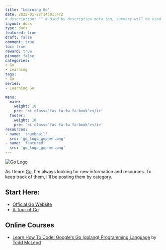 ```yaml
---
title: "Learning Go"
date: 2022-01-27T14:01:47Z
# description: "" # Used by description meta tag, summary will be used instead if not set or empty.
layout: docs
type: docs
featured: true
draft: false
comment: true
toc: true
reward: true
pinned: false
categories:
- Go
- Learning
tags:
- Go
series:
- Learning Go

menu:
  main:
    weight: 10
    pre: '<i class="fas fa-fw fa-book"></i>'
  footer:
    weight: 10
    pre: '<i class="fas fa-fw fa-book"></i>'
resources:
- name: 'thumbnail'
  src: 'go_logo_gopher.png'
- name: 'featured'
  src: 'go_logo_gopher.png'
---
```

![Go Logo](thumbnail?width=630&height=356#center)

As I learn [Go](https://go.dev/), I'm always looking for new information and resources. To keep track of them, I'll be posting them by category.

## Start Here:
- [Official Go Website](https://go.dev/)
- [A Tour of Go](https://go.dev/tour/)

## Online Courses
- [Learn How To Code: Google's Go (golang) Programming Language](https://www.udemy.com/course/learn-how-to-code/) by [Todd McLeod](https://twitter.com/Todd_McLeod)